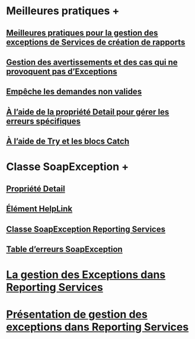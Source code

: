 
# Meilleures pratiques +
## [Meilleures pratiques pour la gestion des exceptions de Services de création de rapports](./best-practices/best-practices-for-reporting-services-exception-handling.md?toc=%2fsql%2freporting-services%2freport-server-web-service-net-framework-exception-handling%2fbest-practices%2ftoc.json)
## [Gestion des avertissements et des cas qui ne provoquent pas d’Exceptions](./best-practices/handling-warnings-and-cases-that-do-not-cause-exceptions.md?toc=%2fsql%2freporting-services%2freport-server-web-service-net-framework-exception-handling%2fbest-practices%2ftoc.json)
## [Empêche les demandes non valides](./best-practices/preventing-invalid-requests.md?toc=%2fsql%2freporting-services%2freport-server-web-service-net-framework-exception-handling%2fbest-practices%2ftoc.json)
## [À l’aide de la propriété Detail pour gérer les erreurs spécifiques](./best-practices/using-the-detail-property-to-handle-specific-errors.md?toc=%2fsql%2freporting-services%2freport-server-web-service-net-framework-exception-handling%2fbest-practices%2ftoc.json)
## [À l’aide de Try et les blocs Catch](./best-practices/using-try-and-catch-blocks.md?toc=%2fsql%2freporting-services%2freport-server-web-service-net-framework-exception-handling%2fbest-practices%2ftoc.json)


# Classe SoapException +
## [Propriété Detail](./soapexception-class/detail-property.md?toc=%2fsql%2freporting-services%2freport-server-web-service-net-framework-exception-handling%2fsoapexception-class%2ftoc.json)
## [Élément HelpLink](./soapexception-class/helplink-element.md?toc=%2fsql%2freporting-services%2freport-server-web-service-net-framework-exception-handling%2fsoapexception-class%2ftoc.json)
## [Classe SoapException Reporting Services](./soapexception-class/reporting-services-soapexception-class.md?toc=%2fsql%2freporting-services%2freport-server-web-service-net-framework-exception-handling%2fsoapexception-class%2ftoc.json)
## [Table d’erreurs SoapException](./soapexception-class/soapexception-errors-table.md?toc=%2fsql%2freporting-services%2freport-server-web-service-net-framework-exception-handling%2fsoapexception-class%2ftoc.json)


# [La gestion des Exceptions dans Reporting Services](handling-exceptions-in-reporting-services.md)
# [Présentation de gestion des exceptions dans Reporting Services](introducing-exception-handling-in-reporting-services.md)
